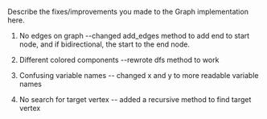 Describe the fixes/improvements you made to the Graph implementation here.


1. No edges on graph
  --changed add_edges method to add end to start node, and if bidirectional, the start to the end node.

2. Different colored components
  --rewrote dfs method to work

3. Confusing variable names
  -- changed x and y to more readable variable names

4. No search for target vertex
  -- added a recursive method to find target vertex
